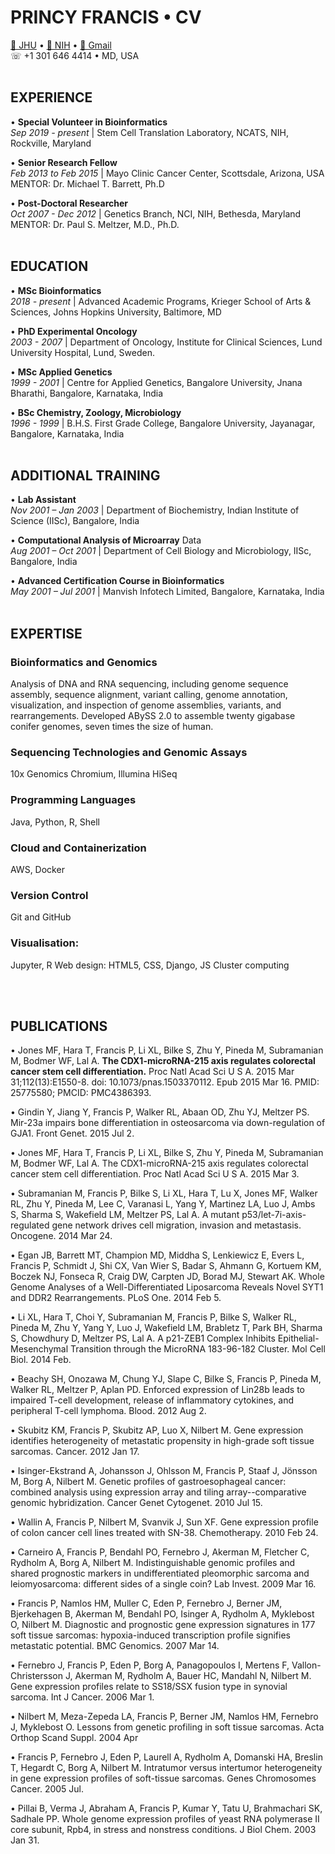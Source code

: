 
# PRINCY FRANCIS   •   CV
[📧 JHU](mailto:pfranc10@jh.edu) • [📧 NIH](mailto:francisp2@nih.gov)  • [📧 Gmail](mailto:princyfrancis24@gmail.com) <br>
☏ +1 301 646 4414 • MD, USA
<br><br>

## EXPERIENCE
• **Special Volunteer in Bioinformatics** <br>
_Sep 2019 - present_  |  Stem Cell Translation Laboratory, NCATS, NIH, Rockville, Maryland

• **Senior Research Fellow** <br>
_Feb 2013 to Feb 2015_  |  Mayo Clinic Cancer Center, Scottsdale, Arizona, USA <br>
MENTOR: Dr. Michael T. Barrett, Ph.D

• **Post-Doctoral Researcher** <br>
_Oct 2007 - Dec 2012_  |  Genetics Branch, NCI, NIH, Bethesda, Maryland <br>
MENTOR: Dr. Paul S. Meltzer, M.D., Ph.D. <br>
<br>

## EDUCATION
• **MSc Bioinformatics** <br>
_2018 - present_  |  Advanced Academic Programs, Krieger School of Arts & Sciences, Johns Hopkins University, Baltimore, MD

• **PhD Experimental Oncology** <br>
_2003 - 2007_  |  Department of Oncology, Institute for Clinical Sciences, Lund University Hospital, Lund, Sweden.

• **MSc Applied Genetics** <br>
_1999 - 2001_  |  Centre for Applied Genetics, Bangalore University, Jnana Bharathi, Bangalore, Karnataka, India

• **BSc Chemistry, Zoology, Microbiology** <br>
_1996 - 1999_  |  B.H.S. First Grade College, Bangalore University, Jayanagar, Bangalore, Karnataka, India <br>
<br>

## ADDITIONAL TRAINING
• **Lab Assistant** <br>
_Nov 2001 – Jan 2003_  |  Department of Biochemistry, Indian Institute of Science (IISc), Bangalore, India <br>
  
• **Computational Analysis of Microarray** Data <br>
_Aug 2001 – Oct 2001_  | Department of Cell Biology and Microbiology, IISc, Bangalore, India <br>
  
• **Advanced Certification Course in Bioinformatics** <br>
_May 2001 – Jul 2001_  |  Manvish Infotech Limited, Bangalore, Karnataka, India <br>
<br>

## EXPERTISE
### Bioinformatics and Genomics
Analysis of DNA and RNA sequencing, including genome sequence assembly, sequence alignment, variant calling, genome annotation, visualization, and inspection of genome assemblies, variants, and rearrangements. Developed ABySS 2.0 to assemble twenty gigabase conifer genomes, seven times the size of human.
### Sequencing Technologies and Genomic Assays
10x Genomics Chromium, Illumina HiSeq
### Programming Languages
Java, Python, R, Shell
### Cloud and Containerization
AWS, Docker
### Version Control
Git and GitHub
### Visualisation:
Jupyter, R
Web design:
HTML5, CSS, Django, JS
Cluster computing

<br><br>
## PUBLICATIONS
• Jones MF, Hara T, Francis P, Li XL, Bilke S, Zhu Y, Pineda M, Subramanian M, Bodmer WF, Lal A. **The CDX1-microRNA-215 axis regulates colorectal cancer stem cell differentiation.** Proc Natl Acad Sci U S A. 2015 Mar 31;112(13):E1550-8. doi: 10.1073/pnas.1503370112. Epub 2015 Mar 16. PMID: 25775580; PMCID: PMC4386393.

• Gindin Y, Jiang Y, Francis P, Walker RL, Abaan OD, Zhu YJ, Meltzer PS. Mir-23a impairs bone differentiation in osteosarcoma via down-regulation of GJA1. Front Genet. 2015 Jul 2.

• Jones MF, Hara T, Francis P, Li XL, Bilke S, Zhu Y, Pineda M, Subramanian M, Bodmer WF, Lal A. The CDX1-microRNA-215 axis regulates colorectal cancer stem cell differentiation. Proc Natl Acad Sci U S A. 2015 Mar 3.

• Subramanian M, Francis P, Bilke S, Li XL, Hara T, Lu X, Jones MF, Walker RL, Zhu Y, Pineda M, Lee C, Varanasi L, Yang Y, Martinez LA, Luo J, Ambs S, Sharma S, Wakefield LM, Meltzer PS, Lal A. A mutant p53/let-7i-axis-regulated gene network drives cell migration, invasion and metastasis. Oncogene. 2014 Mar 24.

• Egan JB, Barrett MT, Champion MD, Middha S, Lenkiewicz E, Evers L, Francis P, Schmidt J, Shi CX, Van Wier S, Badar S, Ahmann G, Kortuem KM, Boczek NJ, Fonseca R, Craig DW, Carpten JD, Borad MJ, Stewart AK. Whole Genome Analyses of a Well-Differentiated Liposarcoma Reveals Novel SYT1 and DDR2 Rearrangements. PLoS One. 2014 Feb 5.

• Li XL, Hara T, Choi Y, Subramanian M, Francis P, Bilke S, Walker RL, Pineda M, Zhu Y, Yang Y, Luo J, Wakefield LM, Brabletz T, Park BH, Sharma S, Chowdhury D, Meltzer PS, Lal A. A p21-ZEB1 Complex Inhibits Epithelial-Mesenchymal Transition through the MicroRNA 183-96-182 Cluster. Mol Cell Biol. 2014 Feb.

• Beachy SH, Onozawa M, Chung YJ, Slape C, Bilke S, Francis P, Pineda M, Walker RL, Meltzer P, Aplan PD. Enforced expression of Lin28b leads to impaired T-cell development, release of inflammatory cytokines, and peripheral T-cell lymphoma. Blood. 2012 Aug 2.
			
• Skubitz KM, Francis P, Skubitz AP, Luo X, Nilbert M. Gene expression identifies heterogeneity of metastatic propensity in high-grade soft tissue sarcomas. Cancer. 2012 Jan 17.
			
• Isinger-Ekstrand A, Johansson J, Ohlsson M, Francis P, Staaf J, Jönsson M, Borg A, Nilbert M. Genetic profiles of gastroesophageal cancer: combined analysis using expression array and tiling array--comparative genomic hybridization. Cancer Genet Cytogenet. 2010 Jul 15.
			
• Wallin A, Francis P, Nilbert M, Svanvik J, Sun XF. Gene expression profile of colon cancer cell lines treated with SN-38. Chemotherapy. 2010 Feb 24.
			
• Carneiro A, Francis P, Bendahl PO, Fernebro J, Akerman M, Fletcher C, Rydholm A, Borg A, Nilbert M. Indistinguishable genomic profiles and shared prognostic markers in undifferentiated pleomorphic sarcoma and leiomyosarcoma: different sides of a single coin? Lab Invest. 2009 Mar 16.
			
• Francis P, Namlos HM, Muller C, Eden P, Fernebro J, Berner JM, Bjerkehagen B, Akerman M, Bendahl PO, Isinger A, Rydholm A, Myklebost O, Nilbert M. Diagnostic and prognostic gene expression signatures in 177 soft tissue sarcomas: hypoxia-induced transcription profile signifies metastatic potential. BMC Genomics. 2007 Mar 14.
			
• Fernebro J, Francis P, Eden P, Borg A, Panagopoulos I, Mertens F, Vallon- Christersson J, Akerman M, Rydholm A, Bauer HC, Mandahl N, Nilbert M. Gene expression profiles relate to SS18/SSX fusion type in synovial sarcoma. Int J Cancer. 2006 Mar 1.

• Nilbert M, Meza-Zepeda LA, Francis P, Berner JM, Namlos HM, Fernebro J, Myklebost O. Lessons from genetic profiling in soft tissue sarcomas. Acta Orthop Scand Suppl. 2004 Apr
			
• Francis P, Fernebro J, Eden P, Laurell A, Rydholm A, Domanski HA, Breslin T, Hegardt C, Borg A, Nilbert M. Intratumor versus intertumor heterogeneity in gene expression profiles of soft-tissue sarcomas. Genes Chromosomes Cancer. 2005 Jul.
			
• Pillai B, Verma J, Abraham A, Francis P, Kumar Y, Tatu U, Brahmachari SK, Sadhale PP. Whole genome expression profiles of yeast RNA polymerase II core subunit, Rpb4, in stress and nonstress conditions. J Biol Chem. 2003 Jan 31.
